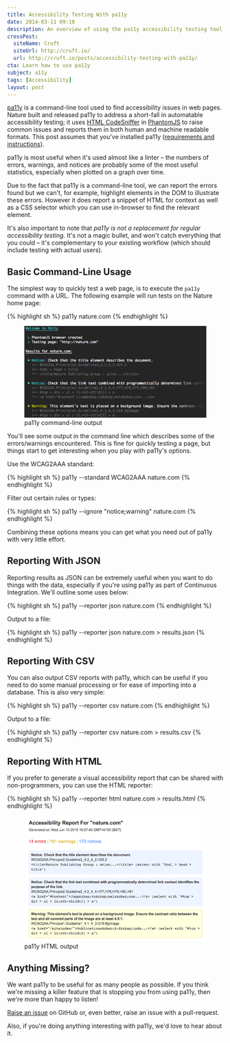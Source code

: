 ```yaml
---
title: Accessibility Testing With pa11y
date: 2014-03-11 09:10
description: An overview of using the pa11y accessibility testing tool to find issues with your web pages.
crossPost:
  siteName: Cruft
  siteUrl: http://cruft.io/
  url: http://cruft.io/posts/accessibility-testing-with-pa11y/
cta: Learn how to use pa11y
subject: a11y
tags: [Accessibility]
layout: post
---
```



[pa11y][pa11y] is a command-line tool used to find accessibility issues in web pages. Nature built and released pa11y to address a short-fall in automatable accessibility testing; it uses [HTML CodeSniffer][htmlcs] in [PhantomJS][phantom] to raise common issues and reports them in both human and machine readable formats. This post assumes that you've installed pa11y ([requirements and instructions][pa11y-requirements]).

pa11y is most useful when it's used almost like a linter – the numbers of errors, warnings, and notices are probably some of the most useful statistics, especially when plotted on a graph over time.

Due to the fact that pa11y is a command-line tool, we can report the errors found but we can't, for example, highlight elements in the DOM to illustrate these errors. However it does report a snippet of HTML for context as well as a CSS selector which you can use in-browser to find the relevant element.

It's also important to note that *pa11y is not a replacement for regular accessibility testing*. It's not a magic bullet, and won't catch everything that you could – it's complementary to your existing workflow (which should include testing with actual users).


Basic Command-Line Usage
------------------------

The simplest way to quickly test a web page, is to execute the `pa11y` command with a URL. The following example will run tests on the Nature home page:

{% highlight sh %}
pa11y nature.com
{% endhighlight %}

<figure class="media">
    <img class="media__image" src="/media/images/posts/accessibility-testing-with-pa11y/cli-report.png" alt="pa11y command-line output"/>
    <figcaption class="media__caption">pa11y command-line output</figcaption>
</figure>

You'll see some output in the command line which describes some of the errors/warnings encountered. This is fine for quickly testing a page, but things start to get interesting when you play with pa11y's options.

Use the WCAG2AAA standard:

{% highlight sh %}
pa11y --standard WCAG2AAA nature.com
{% endhighlight %}

Filter out certain rules or types:

{% highlight sh %}
pa11y --ignore "notice;warning" nature.com
{% endhighlight %}

Combining these options means you can get what you need out of pa11y with very little effort.


Reporting With JSON
-------------------

Reporting results as JSON can be extremely useful when you want to do things with the data, especially if you're using pa11y as part of Continuous Integration. We'll outline some uses below:

{% highlight sh %}
pa11y --reporter json nature.com
{% endhighlight %}

Output to a file:

{% highlight sh %}
pa11y --reporter json nature.com > results.json
{% endhighlight %}


Reporting With CSV
------------------

You can also output CSV reports with pa11y, which can be useful if you need to do some manual processing or for ease of importing into a database. This is also very simple:

{% highlight sh %}
pa11y --reporter csv nature.com
{% endhighlight %}

Output to a file:

{% highlight sh %}
pa11y --reporter csv nature.com > results.csv
{% endhighlight %}


Reporting With HTML
-------------------

If you prefer to generate a visual accessibility report that can be shared with non-programmers, you can use the HTML reporter:

{% highlight sh %}
pa11y --reporter html nature.com > results.html
{% endhighlight %}

<figure class="media">
    <img class="media__image" src="/media/images/posts/accessibility-testing-with-pa11y/html-report.png" alt="pa11y HTML output"/>
    <figcaption class="media__caption">pa11y HTML output</figcaption>
</figure>

Anything Missing?
-----------------

We want pa11y to be useful for as many people as possible. If you think we're missing a killer feature that is stopping you from using pa11y, then we're more than happy to listen!

[Raise an issue][issues] on GitHub or, even better, raise an issue with a pull-request.

Also, if you're doing anything interesting with pa11y, we'd love to hear about it.



[htmlcs]: http://squizlabs.github.io/HTML_CodeSniffer/
[issues]: https://github.com/springernature/pa11y/issues
[jq]: http://stedolan.github.io/jq/
[node]: http://nodejs.org/
[pa11y]: https://github.com/springernature/pa11y
[pa11y-custom-reporters]: https://github.com/springernature/pa11y#reporters
[pa11y-requirements]: https://github.com/springernature/pa11y#requirements
[pa11y-readme]: https://github.com/springernature/pa11y#readme
[phantom]: http://phantomjs.org/
